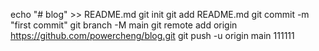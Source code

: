 echo "# blog" >> README.md
git init
git add README.md
git commit -m "first commit"
git branch -M main
git remote add origin https://github.com/powercheng/blog.git
git push -u origin main
111111

